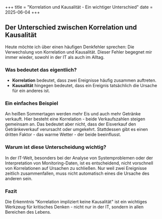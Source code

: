 +++
title = "Korrelation und Kausalität - Ein wichtiger Unterschied"
date = 2025-06-04
+++

## Der Unterschied zwischen Korrelation und Kausalität

Heute möchte ich über einen häufigen Denkfehler sprechen: Die Verwechslung von Korrelation und Kausalität. Dieser Fehler begegnet mir immer wieder, sowohl in der IT als auch im Alltag.

### Was bedeutet das eigentlich?

- **Korrelation** bedeutet, dass zwei Ereignisse häufig zusammen auftreten.
- **Kausalität** hingegen bedeutet, dass ein Ereignis tatsächlich die Ursache für ein anderes ist.

### Ein einfaches Beispiel

An heißen Sommertagen werden mehr Eis und auch mehr Getränke verkauft. Hier besteht eine Korrelation - beide Verkaufszahlen steigen gemeinsam an. Das bedeutet aber nicht, dass der Eisverkauf den Getränkeverkauf verursacht oder umgekehrt. Stattdessen gibt es einen dritten Faktor - das warme Wetter - der beide beeinflusst.

### Warum ist diese Unterscheidung wichtig?

In der IT-Welt, besonders bei der Analyse von Systemproblemen oder der Interpretation von Monitoring-Daten, ist es entscheidend, nicht vorschnell von Korrelationen auf Ursachen zu schließen. Nur weil zwei Ereignisse zeitlich zusammenfallen, muss nicht automatisch eines die Ursache des anderen sein.

### Fazit

Die Erkenntnis "Korrelation impliziert keine Kausalität" ist ein wichtiges Werkzeug für kritisches Denken - nicht nur in der IT, sondern in allen Bereichen des Lebens.
